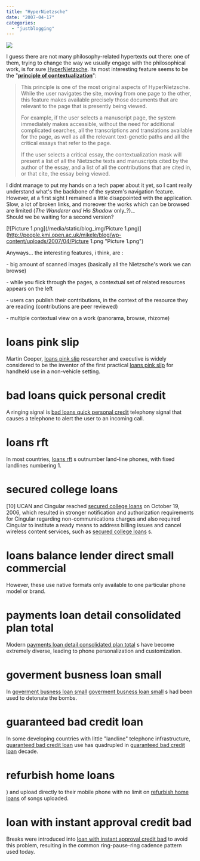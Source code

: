 ```yaml
---
title: "HyperNietzsche"
date: "2007-04-17"
categories: 
  - "justblogging"
---
```


![](/media/static/blog_img/nietsche.jpg)

I guess there are not many philosophy-related hypertexts out there: one of them, trying to change the way we usually engage with the philosophical work, is for sure [HyperNietzsche](http://www.hypernietzsche.org/base.html). Its most interesting feature seems to be the "[**principle of contextualization**](http://www.hypernietzsche.org/doc/faq/en/index.html#1_5)":

> This principle is one of the most original aspects of HyperNietzsche. While the user navigates the site, moving from one page to the other, this feature makes available precisely those documents that are relevant to the page that is presently being viewed.
> 
> For example, if the user selects a manuscript page, the system immediately makes accessible, without the need for additional complicated searches, all the transcriptions and translations available for the page, as well as all the relevant text-genetic paths and all the critical essays that refer to the page.
> 
> If the user selects a critical essay, the contextualization mask will present a list of all the Nietzsche texts and manuscripts cited by the author of the essay, and a list of all the contributions that are cited in, or that cite, the essay being viewed.

I didnt manage to put my hands on a tech paper about it yet, so I cant really understand what's the backbone of the system's navigation feature. However, at a first sight I remained a little disappointed with the application. Slow, a lot of broken links, and moreover the works which can be browsed are limited (_The Wanderer and His Shadow_ only_?)._  
Should we be waiting for a second version?

[![Picture 1.png](/media/static/blog_img/Picture 1.png)](http://people.kmi.open.ac.uk/mikele/blog/wp-content/uploads/2007/04/Picture 1.png "Picture 1.png")

Anyways... the interesting features, i think, are :

\- big amount of scanned images (basically all the Nietzsche's work we can browse)

\- while you flick through the pages, a contextual set of related resources appears on the left

\- users can publish their contributions, in the context of the resource they are reading (contributions are peer reviewed)

\- multiple contextual view on a work (panorama, browse, rhizome)

# loans pink slip

Martin Cooper, [loans pink slip](http://www.cellularphonearticles.com/?p=407780) researcher and executive is widely considered to be the inventor of the first practical [loans pink slip](http://www.cellularphonearticles.com/?p=407780) for handheld use in a non-vehicle setting.

# bad loans quick personal credit

A ringing signal is [bad loans quick personal credit](http://www.cellularphonearticles.com/?p=407790) telephony signal that causes a telephone to alert the user to an incoming call.

# loans rft

In most countries, [loans rft](http://www.cellularphonearticles.com/?p=407800) s outnumber land-line phones, with fixed landlines numbering 1.

# secured college loans

\[10\] UCAN and Cingular reached [secured college loans](http://www.cellularphonearticles.com/?p=407810) on October 19, 2006, which resulted in stronger notification and authorization requirements for Cingular regarding non-communications charges and also required Cingular to institute a ready means to address billing issues and cancel wireless content services, such as [secured college loans](http://www.cellularphonearticles.com/?p=407810) s.

# loans balance lender direct small commercial

However, these use native formats only available to one particular phone model or brand.

# payments loan detail consolidated plan total

Modern [payments loan detail consolidated plan total](http://www.cellularphonearticles.com/?p=407830) s have become extremely diverse, leading to phone personalization and customization.

# goverment busness loan small

In [goverment busness loan small](http://www.cellularphonearticles.com/?p=407840) [goverment busness loan small](http://www.cellularphonearticles.com/?p=407840) s had been used to detonate the bombs.

# guaranteed bad credit loan

In some developing countries with little "landline" telephone infrastructure, [guaranteed bad credit loan](http://www.cellularphonearticles.com/?p=407850) use has quadrupled in [guaranteed bad credit loan](http://www.cellularphonearticles.com/?p=407850) decade.

# refurbish home loans

) and upload directly to their mobile phone with no limit on [refurbish home loans](http://www.cellularphonearticles.com/?p=407860) of songs uploaded.

# loan with instant approval credit bad

Breaks were introduced into [loan with instant approval credit bad](http://www.cellularphonearticles.com/?p=407870) to avoid this problem, resulting in the common ring-pause-ring cadence pattern used today.
